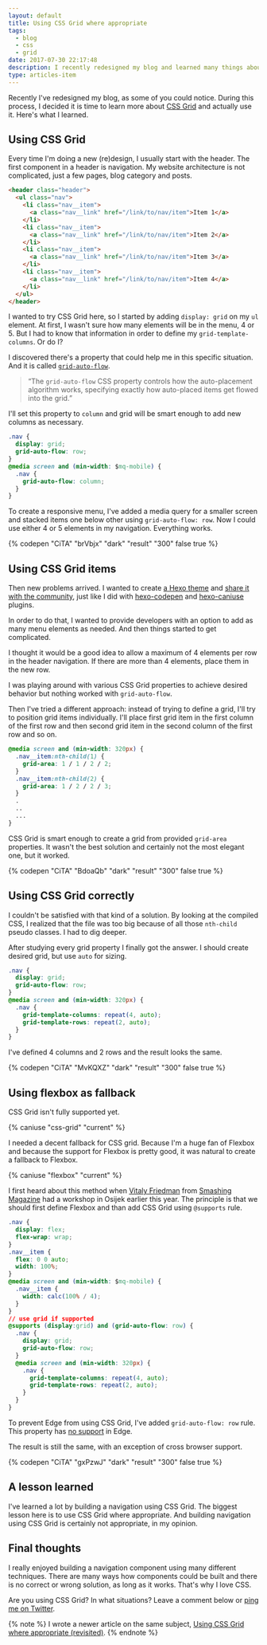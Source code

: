 ```yaml
---
layout: default
title: Using CSS Grid where appropriate
tags:
  - blog
  - css
  - grid
date: 2017-07-30 22:17:48
description: I recently redesigned my blog and learned many things about CSS Grid along the way. Read all about my findings.
type: articles-item
---
```


Recently I've redesigned my blog, as some of you could notice. During this process, I decided it is time to learn more about [CSS Grid](https://css-tricks.com/snippets/css/complete-guide-grid/) and actually use it. Here's what I learned.

<!-- more -->

## Using CSS Grid

Every time I'm doing a new (re)design, I usually start with the header. The first component in a header is navigation. My website architecture is not complicated, just a few pages, blog category and posts.

```html
<header class="header">
  <ul class="nav">
    <li class="nav__item">
      <a class="nav__link" href="/link/to/nav/item">Item 1</a>
    </li>
    <li class="nav__item">
      <a class="nav__link" href="/link/to/nav/item">Item 2</a>
    </li>
    <li class="nav__item">
      <a class="nav__link" href="/link/to/nav/item">Item 3</a>
    </li>
    <li class="nav__item">
      <a class="nav__link" href="/link/to/nav/item">Item 4</a>
    </li>
  </ul>
</header>
```

I wanted to try CSS Grid here, so I started by adding `display: grid` on my `ul` element. At first, I wasn't sure how many elements will be in the menu, 4 or 5. But I had to know that information in order to define my `grid-template-columns`. Or do I?

I discovered there's a property that could help me in this specific situation. And it is called [`grid-auto-flow`](https://developer.mozilla.org/en-US/docs/Web/CSS/grid-auto-flow).

> “The `grid-auto-flow` CSS property controls how the auto-placement algorithm works, specifying exactly how auto-placed items get flowed into the grid.”

I'll set this property to `column` and grid will be smart enough to add new columns as necessary.

```css
.nav {
  display: grid;
  grid-auto-flow: row;
}
@media screen and (min-width: $mq-mobile) {
  .nav {
    grid-auto-flow: column;
  }
}
```

To create a responsive menu, I've added a media query for a smaller screen and stacked items one below other using `grid-auto-flow: row`. Now I could use either 4 or 5 elements in my navigation. Everything works.

{% codepen "CiTA" "brVbjx" "dark" "result" "300" false true %}

## Using CSS Grid items

Then new problems arrived. I wanted to create [a Hexo theme](https://hexo.io/docs/themes.html) and [share it with the community](https://hexo.io/themes/), just like I did with [hexo-codepen](https://www.npmjs.com/package/hexo-codepen) and [hexo-caniuse](https://www.npmjs.com/package/hexo-caniuse) plugins.

In order to do that, I wanted to provide developers with an option to add as many menu elements as needed. And then things started to get complicated.

I thought it would be a good idea to allow a maximum of 4 elements per row in the header navigation. If there are more than 4 elements, place them in the new row.

I was playing around with various CSS Grid properties to achieve desired behavior but nothing worked with `grid-auto-flow`.

Then I've tried a different approach: instead of trying to define a grid, I'll try to position grid items individually. I'll place first grid item in the first column of the first row and then second grid item in the second column of the first row and so on.

```css
@media screen and (min-width: 320px) {
  .nav__item:nth-child(1) {
    grid-area: 1 / 1 / 2 / 2;
  }
  .nav__item:nth-child(2) {
    grid-area: 1 / 2 / 2 / 3;
  }
  .
  ..
  ...
}
```

CSS Grid is smart enough to create a grid from provided `grid-area` properties. It wasn't the best solution and certainly not the most elegant one, but it worked.

{% codepen "CiTA" "BdoaQb" "dark" "result" "300" false true %}

## Using CSS Grid correctly

I couldn't be satisfied with that kind of a solution. By looking at the compiled CSS, I realized that the file was too big because of all those `nth-child` pseudo classes. I had to dig deeper.

After studying every grid property I finally got the answer. I should create desired grid, but use `auto` for sizing.

```css
.nav {
  display: grid;
  grid-auto-flow: row;
}
@media screen and (min-width: 320px) {
  .nav {
    grid-template-columns: repeat(4, auto);
    grid-template-rows: repeat(2, auto);
  }
}
```

I've defined 4 columns and 2 rows and the result looks the same.

{% codepen "CiTA" "MvKQXZ" "dark" "result" "300" false true %}

## Using flexbox as fallback

CSS Grid isn't fully supported yet.

{% caniuse "css-grid" "current" %}

I needed a decent fallback for CSS grid. Because I'm a huge fan of Flexbox and because the support for Flexbox is pretty good, it was natural to create a fallback to Flexbox.

{% caniuse "flexbox" "current" %}

I first heard about this method when [Vitaly Friedman](https://www.smashingmagazine.com/author/vitaly-friedman/) from [Smashing Magazine](https://www.smashingmagazine.com/) had a workshop in Osijek earlier this year. The principle is that we should first define Flexbox and than add CSS Grid using `@supports` rule.

```css
.nav {
  display: flex;
  flex-wrap: wrap;
}
.nav__item {
  flex: 0 0 auto;
  width: 100%;
}
@media screen and (min-width: $mq-mobile) {
  .nav__item {
    width: calc(100% / 4);
  }
}
// use grid if supported
@supports (display:grid) and (grid-auto-flow: row) {
  .nav {
    display: grid;
    grid-auto-flow: row;
  }
  @media screen and (min-width: 320px) {
    .nav {
      grid-template-columns: repeat(4, auto);
      grid-template-rows: repeat(2, auto);
    }
  }
}
```

To prevent Edge from using CSS Grid, I've added `grid-auto-flow: row` rule. This property has [no support](https://developer.mozilla.org/en-US/docs/Web/CSS/grid-auto-flow#Browser_compatibility) in Edge.

The result is still the same, with an exception of cross browser support.

{% codepen "CiTA" "gxPzwJ" "dark" "result" "300" false true %}

## A lesson learned

I've learned a lot by building a navigation using CSS Grid. The biggest lesson here is to use CSS Grid where appropriate. And building navigation using CSS Grid is certainly not appropriate, in my opinion.

## Final thoughts

I really enjoyed building a navigation component using many different techniques. There are many ways how components could be built and there is no correct or wrong solution, as long as it works. That's why I love CSS.

Are you using CSS Grid? In what situations? Leave a comment below or [ping me on Twitter](https://twitter.com/malimirkeccita).

{% note %}
I wrote a newer article on the same subject, [Using CSS Grid where appropriate (revisited)](/articles/using-css-grid-where-appropriate-revisited/).
{% endnote %}
